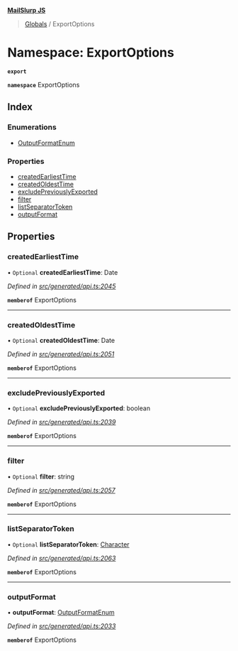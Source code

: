 **[MailSlurp JS](../README.md)**

> [Globals](../README.md) / ExportOptions

# Namespace: ExportOptions

**`export`** 

**`namespace`** ExportOptions

## Index

### Enumerations

* [OutputFormatEnum](../enums/exportoptions.outputformatenum.md)

### Properties

* [createdEarliestTime](exportoptions.md#createdearliesttime)
* [createdOldestTime](exportoptions.md#createdoldesttime)
* [excludePreviouslyExported](exportoptions.md#excludepreviouslyexported)
* [filter](exportoptions.md#filter)
* [listSeparatorToken](exportoptions.md#listseparatortoken)
* [outputFormat](exportoptions.md#outputformat)

## Properties

### createdEarliestTime

• `Optional` **createdEarliestTime**: Date

*Defined in [src/generated/api.ts:2045](https://github.com/mailslurp/mailslurp-client/blob/24bff2e/src/generated/api.ts#L2045)*

**`memberof`** ExportOptions

___

### createdOldestTime

• `Optional` **createdOldestTime**: Date

*Defined in [src/generated/api.ts:2051](https://github.com/mailslurp/mailslurp-client/blob/24bff2e/src/generated/api.ts#L2051)*

**`memberof`** ExportOptions

___

### excludePreviouslyExported

• `Optional` **excludePreviouslyExported**: boolean

*Defined in [src/generated/api.ts:2039](https://github.com/mailslurp/mailslurp-client/blob/24bff2e/src/generated/api.ts#L2039)*

**`memberof`** ExportOptions

___

### filter

• `Optional` **filter**: string

*Defined in [src/generated/api.ts:2057](https://github.com/mailslurp/mailslurp-client/blob/24bff2e/src/generated/api.ts#L2057)*

**`memberof`** ExportOptions

___

### listSeparatorToken

• `Optional` **listSeparatorToken**: [Character](../interfaces/character.md)

*Defined in [src/generated/api.ts:2063](https://github.com/mailslurp/mailslurp-client/blob/24bff2e/src/generated/api.ts#L2063)*

**`memberof`** ExportOptions

___

### outputFormat

•  **outputFormat**: [OutputFormatEnum](../enums/exportoptions.outputformatenum.md)

*Defined in [src/generated/api.ts:2033](https://github.com/mailslurp/mailslurp-client/blob/24bff2e/src/generated/api.ts#L2033)*

**`memberof`** ExportOptions
